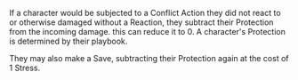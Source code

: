 If a character would be subjected to a Conflict Action they did not react to or otherwise damaged without a Reaction, they subtract their Protection from the incoming damage. this can reduce it to 0. A character's Protection is determined by their playbook.

They may also make a Save, subtracting their Protection again at the cost of 1 Stress. 